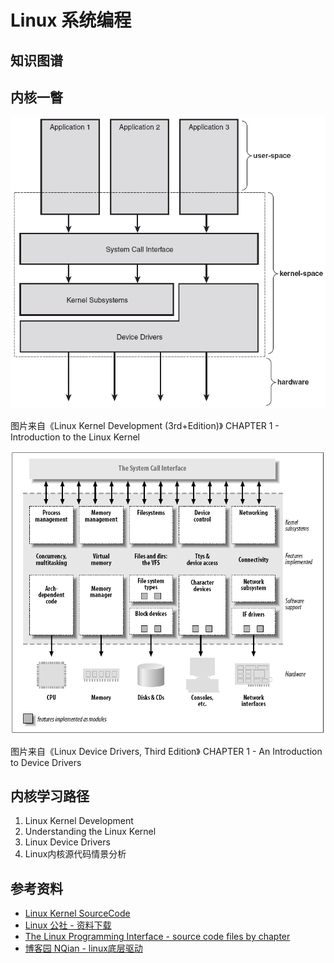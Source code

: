 # Linux 系统编程

## 知识图谱

## 内核一瞥

![kernel view 1](/assets/linux/kernel_view_1.png)

图片来自《Linux Kernel Development (3rd+Edition)》 CHAPTER 1 - Introduction to the Linux Kernel

![kernel view 2](/assets/linux/kernel_view_2.png)

图片来自《Linux Device Drivers, Third Edition》 CHAPTER 1 - An Introduction to Device Drivers 

## 内核学习路径

1. Linux Kernel Development
2. Understanding the Linux Kernel
3. Linux Device Drivers
4. Linux内核源代码情景分析

## 参考资料

- [Linux Kernel SourceCode](https://elixir.bootlin.com/linux/latest/source)
- [Linux 公社 - 资料下载](https://linux.linuxidc.com)
- [The Linux Programming Interface - source code files by chapter](http://www.man7.org/tlpi/code/online/all_files_by_chapter.html)
- [博客园 NQian - linux底层驱动](https://www.cnblogs.com/lifexy/category/1076894.html)
